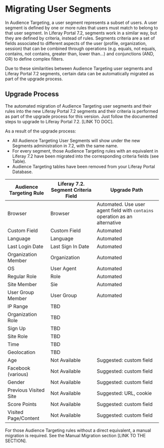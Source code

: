 # Migrating User Segments

In Audience Targeting, a user segment represents a subset of users. A user segment is defined by one or more rules that users must match to belong to that user segment. In Liferay Portal 7.2, segments work in a similar way, but they are defined by criteria, instead of rules. Segments criteria are a set of fields associated to different aspects of the user (profile, organization, session) that can be combined through operations (e.g. equals, not equals, contains, not contains, greater than, lower than…) and conjunctions (AND, OR) to define complex filters. 

Due to these similarities between Audience Targeting user segments and Liferay Portal 7.2 segments, certain data can be automatically migrated as part of the upgrade process.


## Upgrade Process

The automated migration of Audience Targeting user segments and their rules into the new Liferay Portal 7.2 segments and their criteria is performed as part of the upgrade process for this version. Just follow the documented steps to upgrade to Liferay Portal 7.2. [LINK TO DOC].

As a result of the upgrade process:

* All Audience Targeting User Segments will show under the new Segments administration in 7.2, with the same name.
* For every segment, those Audience Targeting rules with an equivalent in Liferay 7.2 have been migrated into the corresponding criteria fields (see Table).
* Audience Targeting tables have been removed from your Liferay Portal Database.


| Audience Targeting Rule | Liferay 7.2. Segment Criteria Field | Upgrade Path
|---                      |---                      |---
| Browser                 | Browser                 | Automated. Use user agent field with `contains` operation as an alternative
| Custom Field            | Custom Field            | Automated
| Language                | Language                | Automated
| Last Login Date         | Last Sign In Date       | Automated
| Organization Member     | Organization            | Automated
| OS                      | User Agent              | Automated
| Regular Role            | Role                    | Automated
| Site Member             | Sie                     | Automated
| User Group Member       | User Group              | Automated
| IP Range                | TBD                     |
| Organization Role       | TBD                     |
| Sign Up                 | TBD                     |
| Site Role               | TBD                     |
| Time                    | TBD                     |
| Geolocation             | TBD                     |
| Age                     | Not Available           | Suggested: custom field
| Facebook (various)      | Not Available           | Suggested: custom field
| Gender                  | Not Available           | Suggested: custom field
| Previous Visited Site   | Not Available           | Suggested: URL, cookie
| Score Points            | Not Available           | Suggested: custom field
| Visited Page/Content    | Not Available           | Suggested: custom field


For those Audience Targeting rules without a direct equivalent, a manual migration is required. See the Manual Migration section [LINK TO THE SECTION].
